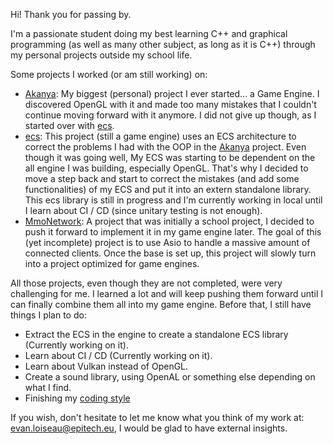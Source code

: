Hi! Thank you for passing by.

I'm a passionate student doing my best learning C++ and graphical programming (as well as many other subject, as long as it is C++) through my personal projects outside my school life.

Some projects I worked (or am still working) on:
- [Akanya](https://github.com/DiantArts/Akanya): My biggest (personal) project I ever started... a Game Engine. I discovered OpenGL with it and made too many mistakes that I couldn't continue moving forward with it anymore. I did not give up though, as I started over with [ecs](https://github.com/DiantArts/ecs.git).
- [ecs](https://github.com/DiantArts/ecs.git): This project (still a game engine) uses an ECS architecture to correct the problems I had with the OOP in the [Akanya](https://github.com/DiantArts/Akanya) project. Even though it was going well, My ECS was starting to be dependent on the all engine I was building, especially OpenGL. That's why I decided to move a step back and start to correct the mistakes (and add some functionalities) of my ECS and put it into an extern standalone library. This ecs library is still in progress and I'm currently working in local until I learn about CI / CD (since unitary testing is not enough).
- [MmoNetwork](https://github.com/DiantArts/mmoNetwork): A project that was initially a school project, I decided to push it forward to implement it in my game engine later. The goal of this (yet incomplete) project is to use Asio to handle a massive amount of connected clients. Once the base is set up, this project will slowly turn into a project optimized for game engines.

All those projects, even though they are not completed, were very challenging for me. I learned a lot and will keep pushing them forward until I can finally combine them all into my game engine. Before that, I still have things I plan to do:
- Extract the ECS in the engine to create a standalone ECS library (Currently working on it).
- Learn about CI / CD (Currently working on it).
- Learn about Vulkan instead of OpenGL.
- Create a sound library, using OpenAL or something else depending on what I find.
- Finishing my [coding style](https://github.com/DiantArts/CodingStyle)

If you wish, don't hesitate to let me know what you think of my work at: evan.loiseau@epitech.eu, I would be glad to have external insights.

<!---
DiantArts/DiantArts is a ✨ special ✨ repository because its `README.md` (this file) appears on your GitHub profile.
You can click the Preview link to take a look at your changes.
--->
